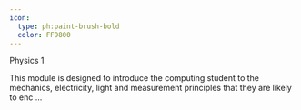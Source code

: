 ```yaml
---
icon:
  type: ph:paint-brush-bold
  color: FF9800
---
```

Physics 1

This module is designed to introduce the computing student to the mechanics, electricity, light and measurement principles that they are likely to enc ... 
